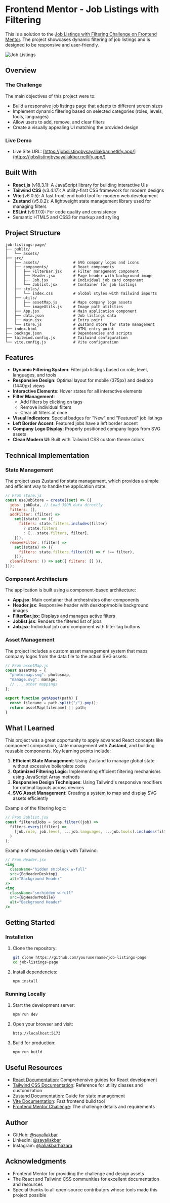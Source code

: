 # Frontend Mentor - Job Listings with Filtering

This is a solution to the [Job Listings with Filtering Challenge on Frontend Mentor](https://www.frontendmentor.io/challenges/job-listings-with-filtering-ivstIPCt). The project showcases dynamic filtering of job listings and is designed to be responsive and user-friendly.

![Job Listings](https://github.com/user-attachments/assets/f2dc9b77-ca9b-46e3-94d9-d864d2ecfcb5)

## Overview

### The Challenge

The main objectives of this project were to:

- Build a responsive job listings page that adapts to different screen sizes
- Implement dynamic filtering based on selected categories (roles, levels, tools, languages)
- Allow users to add, remove, and clear filters
- Create a visually appealing UI matching the provided design

### Live Demo

- Live Site URL: [https://jobslistingbysayaliakbar.netlify.app/](https://jobslistingbysayaliakbar.netlify.app/)

## Built With

- **React.js** (v18.3.1): A JavaScript library for building interactive UIs
- **Tailwind CSS** (v3.4.17): A utility-first CSS framework for modern designs
- **Vite** (v6.0.5): A fast front-end build tool for modern web development
- **Zustand** (v5.0.2): A lightweight state management library used for managing filters
- **ESLint** (v9.17.0): For code quality and consistency
- Semantic HTML5 and CSS3 for markup and styling

## Project Structure

```
job-listings-page/
├── public/
│   └── assets/
├── src/
│   ├── assets/               # SVG company logos and icons
│   ├── components/           # React components
│   │   ├── FilterBar.jsx     # Filter management component
│   │   ├── Header.jsx        # Page header with background image
│   │   ├── Job.jsx           # Individual job card component
│   │   └── Joblist.jsx       # Container for job listings
│   ├── styles/
│   │   └── index.css         # Global styles with Tailwind imports
│   ├── utils/
│   │   ├── assetMap.js       # Maps company logo assets
│   │   └── imageUtils.js     # Image path utilities
│   ├── App.jsx               # Main application component
│   ├── data.json             # Job listings data
│   ├── main.jsx              # Entry point
│   └── store.js              # Zustand store for state management
├── index.html                # HTML entry point
├── package.json              # Dependencies and scripts
├── tailwind.config.js        # Tailwind configuration
└── vite.config.js            # Vite configuration
```

## Features

- **Dynamic Filtering System**: Filter job listings based on role, level, languages, and tools
- **Responsive Design**: Optimal layout for mobile (375px) and desktop (1440px) views
- **Interactive Elements**: Hover states for all interactive elements
- **Filter Management**:
  - Add filters by clicking on tags
  - Remove individual filters
  - Clear all filters at once
- **Visual Indicators**: Special badges for "New" and "Featured" job listings
- **Left Border Accent**: Featured jobs have a left border accent
- **Company Logo Display**: Properly positioned company logos from SVG assets
- **Clean Modern UI**: Built with Tailwind CSS custom theme colors

## Technical Implementation

### State Management

The project uses Zustand for state management, which provides a simple and efficient way to handle the application state:

```jsx
// From store.js
const useJobStore = create((set) => ({
  jobs: jobData, // Load JSON data directly
  filters: [],
  addFilter: (filter) =>
    set((state) => ({
      filters: state.filters.includes(filter)
        ? state.filters
        : [...state.filters, filter],
    })),
  removeFilter: (filter) =>
    set((state) => ({
      filters: state.filters.filter((f) => f !== filter),
    })),
  clearFilters: () => set({ filters: [] }),
}));
```

### Component Architecture

The application is built using a component-based architecture:

- **App.jsx**: Main container that orchestrates other components
- **Header.jsx**: Responsive header with desktop/mobile background images
- **FilterBar.jsx**: Displays and manages active filters
- **Joblist.jsx**: Renders the filtered list of jobs
- **Job.jsx**: Individual job card component with filter tag buttons

### Asset Management

The project includes a custom asset management system that maps company logos from the data file to the actual SVG assets:

```jsx
// From assetMap.js
const assetMap = {
  "photosnap.svg": photosnap,
  "manage.svg": manage,
  // ... other mappings
};

export function getAsset(path) {
  const filename = path.split("/").pop();
  return assetMap[filename] || path;
}
```

## What I Learned

This project was a great opportunity to apply advanced React concepts like component composition, state management with **Zustand**, and building reusable components. Key learning points include:

1. **Efficient State Management**: Using Zustand to manage global state without excessive boilerplate code
2. **Optimized Filtering Logic**: Implementing efficient filtering mechanisms using JavaScript Array methods
3. **Responsive Design Techniques**: Using Tailwind's responsive modifiers for optimal layouts across devices
4. **SVG Asset Management**: Creating a system to map and display SVG assets efficiently

Example of the filtering logic:

```jsx
// From Joblist.jsx
const filteredJobs = jobs.filter((job) =>
  filters.every((filter) =>
    [job.role, job.level, ...job.languages, ...job.tools].includes(filter)
  )
);
```

Example of responsive design with Tailwind:

```jsx
// From Header.jsx
<img
  className="hidden sm:block w-full"
  src={BgHeaderDesktop}
  alt="Background Header"
/>
<img
  className="sm:hidden w-full"
  src={BgHeaderMobile}
  alt="Background Header"
/>
```

## Getting Started

### Installation

1. Clone the repository:

   ```bash
   git clone https://github.com/yourusername/job-listings-page
   cd job-listings-page
   ```

2. Install dependencies:
   ```bash
   npm install
   ```

### Running Locally

1. Start the development server:

   ```bash
   npm run dev
   ```

2. Open your browser and visit:

   ```plaintext
   http://localhost:5173
   ```

3. Build for production:
   ```bash
   npm run build
   ```

## Useful Resources

- [React Documentation](https://react.dev): Comprehensive guides for React development
- [Tailwind CSS Documentation](https://tailwindcss.com/docs): Reference for utility classes and customization
- [Zustand Documentation](https://docs.pmnd.rs/zustand): Guide for state management
- [Vite Documentation](https://vitejs.dev/guide/): Fast frontend build tool
- [Frontend Mentor Challenge](https://www.frontendmentor.io/challenges/job-listings-with-filtering-ivstIPCt): The challenge details and requirements

## Author

- GitHub: [@sayaliakbar](https://github.com/sayaliakbar)
- LinkedIn: [@sayaliakbar](https://linkedin.com/in/sayaliakbar)
- Instagram: [@ialiakbarhazara](https://instagram.com/ialiakbarhazara)

## Acknowledgments

- Frontend Mentor for providing the challenge and design assets
- The React and Tailwind CSS communities for excellent documentation and resources
- Special thanks to all open-source contributors whose tools made this project possible
